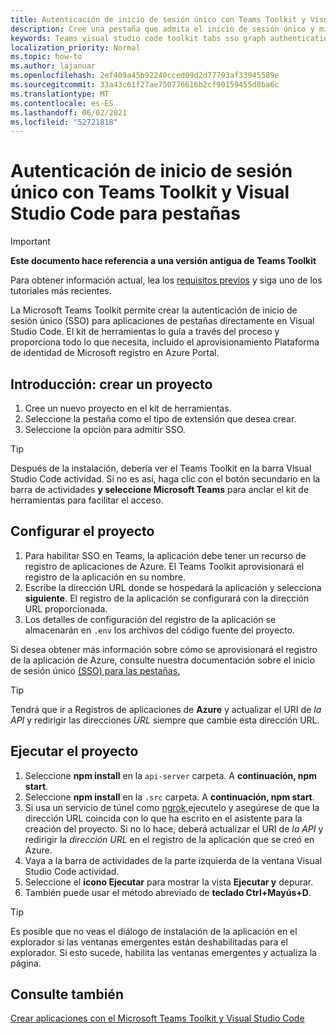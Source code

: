 ```yaml
---
title: Autenticación de inicio de sesión único con Teams Toolkit y Visual Studio Code para pestañas
description: Cree una pestaña que admita el inicio de sesión único y microsoft Graph llamadas directamente dentro de Visual Studio Code con el Microsoft Teams Toolkit
keywords: Teams visual studio code toolkit tabs sso graph authentication Azure identity platform
localization_priority: Normal
ms.topic: how-to
ms.author: lajanuar
ms.openlocfilehash: 2ef409a45b92240cced09d2d77793af33945589e
ms.sourcegitcommit: 33a43c61f27ae750776616b2cf90159455d8ba6c
ms.translationtype: MT
ms.contentlocale: es-ES
ms.lasthandoff: 06/02/2021
ms.locfileid: "52721818"
---
```

# <a name="single-sign-on-authentication-with-teams-toolkit-and-visual-studio-code-for-tabs"></a>Autenticación de inicio de sesión único con Teams Toolkit y Visual Studio Code para pestañas

> [!IMPORTANT]
> **Este documento hace referencia a una versión antigua de Teams Toolkit**
>
> Para obtener información actual, lea los [requisitos previos](../get-started/prerequisites.md) y siga uno de los tutoriales más recientes.

La Microsoft Teams Toolkit permite crear la autenticación de inicio de sesión único (SSO) para aplicaciones de pestañas directamente en Visual Studio Code. El kit de herramientas lo guía a través del proceso y proporciona todo lo que necesita, incluido el aprovisionamiento Plataforma de identidad de Microsoft registro en Azure Portal.

## <a name="get-started--create-a-project"></a>Introducción: crear un proyecto

1. Cree un nuevo proyecto en el kit de herramientas.
1. Seleccione la pestaña como el tipo de extensión que desea crear.
1. Seleccione la opción para admitir SSO.

> [!TIP]
> Después de la instalación, debería ver el Teams Toolkit en la barra Visual Studio Code actividad. Si no es así, haga clic con el botón secundario en la barra de actividades **y seleccione Microsoft Teams** para anclar el kit de herramientas para facilitar el acceso.

## <a name="configure-your-project"></a>Configurar el proyecto

1. Para habilitar SSO en Teams, la aplicación debe tener un recurso de registro de aplicaciones de Azure. El Teams Toolkit aprovisionará el registro de la aplicación en su nombre.
1. Escribe la dirección URL donde se hospedará la aplicación y selecciona **siguiente**. El registro de la aplicación se configurará con la dirección URL proporcionada.
1. Los detalles de configuración del registro de la aplicación se almacenarán en `.env` los archivos del código fuente del proyecto.

Si desea obtener más información sobre cómo se aprovisionará  el registro de la aplicación de Azure, consulte nuestra documentación sobre el inicio de sesión único [(SSO) para las pestañas.](../tabs/how-to/authentication/auth-aad-sso.md)

> [!TIP]
> Tendrá que ir a Registros de aplicaciones de **Azure** y actualizar el URI de *la API* y redirigir las direcciones *URL* siempre que cambie esta dirección URL.

## <a name="run-your-project"></a>Ejecutar el proyecto

1. Seleccione **npm install** en la `api-server` carpeta. A **continuación, npm start**.
1. Seleccione **npm install** en la `.src` carpeta. A **continuación, npm start**.
1. Si usa un servicio de túnel como [ngrok,](https://ngrok.com/)ejecutelo y asegúrese de que la dirección URL coincida con lo que ha escrito en el asistente para la creación del proyecto. Si no lo hace, deberá actualizar el URI de _la API_ y redirigir la _dirección URL_ en el registro de la aplicación que se creó en Azure.
1. Vaya a la barra de actividades de la parte izquierda de la ventana Visual Studio Code actividad.
1. Seleccione el **icono Ejecutar** para mostrar la vista **Ejecutar y** depurar.
1. También puede usar el método abreviado de **teclado Ctrl+Mayús+D**.

> [!TIP]
> Es posible que no veas el diálogo de instalación de la aplicación en el explorador si las ventanas emergentes están deshabilitadas para el explorador. Si esto sucede, habilita las ventanas emergentes y actualiza la página.

## <a name="see-also"></a>Consulte también

[Crear aplicaciones con el Microsoft Teams Toolkit y Visual Studio Code](visual-studio-code-overview.md)
